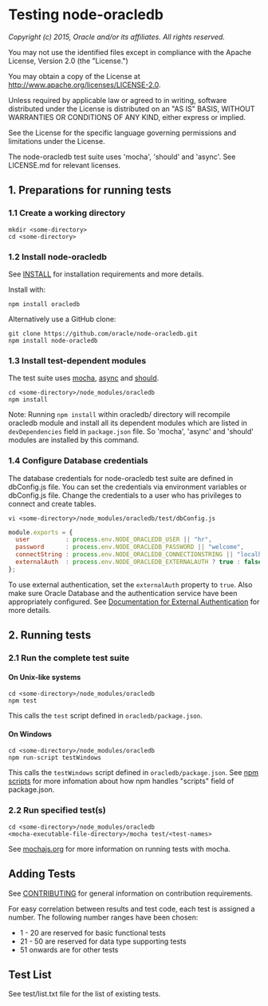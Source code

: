 # Testing node-oracledb

*Copyright (c) 2015, Oracle and/or its affiliates. All rights reserved.*

You may not use the identified files except in compliance with the Apache
License, Version 2.0 (the "License.")

You may obtain a copy of the License at
http://www.apache.org/licenses/LICENSE-2.0.

Unless required by applicable law or agreed to in writing, software
distributed under the License is distributed on an "AS IS" BASIS, WITHOUT
WARRANTIES OR CONDITIONS OF ANY KIND, either express or implied.

See the License for the specific language governing permissions and
limitations under the License.

The node-oracledb test suite uses 'mocha', 'should' and 'async'. 
See LICENSE.md for relevant licenses.

## 1. Preparations for running tests

### 1.1 Create a working directory

```
mkdir <some-directory> 
cd <some-directory>
```

### 1.2 Install node-oracledb

See [INSTALL](https://github.com/oracle/node-oracledb/blob/master/INSTALL.md)
for installation requirements and more details.

Install with:

```
npm install oracledb
```

Alternatively use a GitHub clone:

```
git clone https://github.com/oracle/node-oracledb.git
npm install node-oracledb
```

### 1.3 Install test-dependent modules

The test suite uses [mocha](https://www.npmjs.com/package/mocha), 
[async](https://www.npmjs.com/package/async) and 
[should](https://www.npmjs.com/package/should). 

```
cd <some-directory>/node_modules/oracledb 
npm install
```

Note: Running `npm install` within oracledb/ directory will recompile
oracledb module and install all its dependent modules which are listed
in `devDependencies` field in `package.json` file. So 'mocha', 'async' 
and 'should' modules are installed by this command.

### 1.4 Configure Database credentials

The database credentials for node-oracledb test suite are defined in dbConfig.js file. 
You can set the credentials via environment variables or dbConfig.js file.
Change the credentials to a user who has privileges to connect and create tables. 

```
vi <some-directory>/node_modules/oracledb/test/dbConfig.js
```

```javascript
module.exports = {
  user          : process.env.NODE_ORACLEDB_USER || "hr",
  password      : process.env.NODE_ORACLEDB_PASSWORD || "welcome",
  connectString : process.env.NODE_ORACLEDB_CONNECTIONSTRING || "localhost/orcl",
  externalAuth  : process.env.NODE_ORACLEDB_EXTERNALAUTH ? true : false
};
```

To use external authentication, set the `externalAuth` property to
`true`.  Also make sure Oracle Database and the authentication service
have been appropriately configured.  See
[Documentation for External Authentication](https://github.com/oracle/node-oracledb/blob/master/doc/api.md#extauth)
for more details.

## 2. Running tests

### 2.1 Run the complete test suite

#### On Unix-like systems

```
cd <some-directory>/node_modules/oracledb 
npm test
```

This calls the `test` script defined in `oracledb/package.json`.

#### On Windows

```
cd <some-directory>/node_modules/oracledb 
npm run-script testWindows
```

This calls the `testWindows` script defined in `oracledb/package.json`.
See [npm scripts](https://docs.npmjs.com/misc/scripts) for more infomation 
about how npm handles "scripts" field of package.json.

### 2.2 Run specified test(s)

```
cd <some-directory>/node_modules/oracledb 
<mocha-executable-file-directory>/mocha test/<test-names>
```

See [mochajs.org](http://mochajs.org/) for more information on running tests with mocha.

## Adding Tests
See [CONTRIBUTING](https://github.com/oracle/node-oracledb/blob/master/CONTRIBUTING.md) 
for general information on contribution requirements.

For easy correlation between results and test code, each test is
assigned a number.  The following number ranges have been chosen:

- 1  - 20  are reserved for basic functional tests
- 21 - 50  are reserved for data type supporting tests
- 51 onwards are for other tests

## Test List

See test/list.txt file for the list of existing tests.

